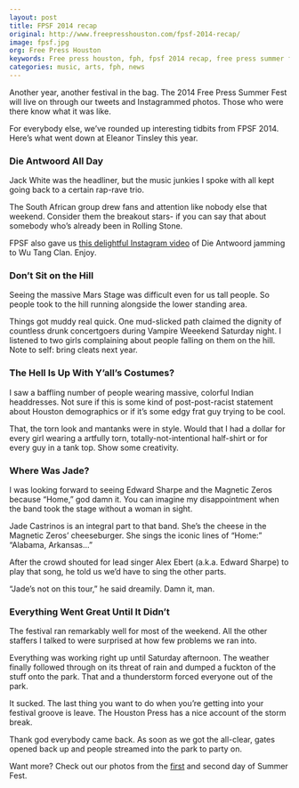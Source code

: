 ```yaml
---
layout: post
title: FPSF 2014 recap
original: http://www.freepresshouston.com/fpsf-2014-recap/
image: fpsf.jpg
org: Free Press Houston
keywords: Free press houston, fph, fpsf 2014 recap, free press summer fest recap, pictures, fpsf gallery
categories: music, arts, fph, news
---
```


Another year, another festival in the bag. The 2014 Free Press Summer Fest will live on through our tweets and Instagrammed photos. Those who were there know what it was like.

<!--break-->

For everybody else, we’ve rounded up interesting tidbits from FPSF 2014. Here’s what went down at Eleanor Tinsley this year.

### Die Antwoord All Day

Jack White was the headliner, but the music junkies I spoke with all kept going back to a certain rap-rave trio.

The South African group drew fans and attention like nobody else that weekend. Consider them the breakout stars- if you can say that about somebody who’s already been in Rolling Stone.

FPSF also gave us [this delightful Instagram video](http://instagram.com/p/oucpd-A1Ka/) of Die Antwoord jamming to Wu Tang Clan. Enjoy.

### Don’t Sit on the Hill

Seeing the massive Mars Stage was difficult even for us tall people. So people took to the hill running alongside the lower standing area.

Things got muddy real quick. One mud-slicked path claimed the dignity of countless drunk concertgoers during Vampire Weeekend Saturday night. I listened to two girls complaining about people falling on them on the hill. Note to self: bring cleats next year.

### The Hell Is Up With Y’all’s Costumes?

I saw a baffling number of people wearing massive, colorful Indian headdresses. Not sure if this is some kind of post-post-racist statement about Houston demographics or if it’s some edgy frat guy trying to be cool.

That, the torn look and mantanks were in style. Would that I had a dollar for every girl wearing a artfully torn, totally-not-intentional half-shirt or for every guy in a tank top. Show some creativity.

### Where Was Jade?

I was looking forward to seeing Edward Sharpe and the Magnetic Zeros because “Home,” god damn it. You can imagine my disappointment when the band took the stage without a woman in sight.

Jade Castrinos is an integral part to that band. She’s the cheese in the Magnetic Zeros’ cheeseburger. She sings the iconic lines of “Home:” “Alabama, Arkansas…”

After the crowd shouted for lead singer Alex Ebert (a.k.a. Edward Sharpe) to play that song, he told us we’d have to sing the other parts.

“Jade’s not on this tour,” he said dreamily. Damn it, man.

### Everything Went Great Until It Didn’t

The festival ran remarkably well for most of the weekend. All the other staffers I talked to were surprised at how few problems we ran into.

Everything was working right up until Saturday afternoon. The weather finally followed through on its threat of rain and dumped a fuckton of the stuff onto the park. That and a thunderstorm forced everyone out of the park.

It sucked. The last thing you want to do when you’re getting into your festival groove is leave. The Houston Press has a nice account of the storm break.

Thank god everybody came back. As soon as we got the all-clear, gates opened back up and people streamed into the park to party on.

Want more? Check out our photos from the [first](http://www.freepresshouston.com/fpsf-gallery-day-1/) and second day of Summer Fest. 